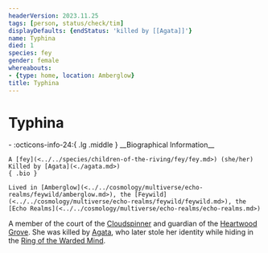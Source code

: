 ```yaml
---
headerVersion: 2023.11.25
tags: [person, status/check/tim]
displayDefaults: {endStatus: 'killed by [[Agata]]'}
name: Typhina
died: 1
species: fey
gender: female
whereabouts:
- {type: home, location: Amberglow}
title: Typhina
---
```

# Typhina
<div class="grid cards ext-narrow-margin ext-one-column" markdown>
- :octicons-info-24:{ .lg .middle } __Biographical Information__

    A [fey](<../../species/children-of-the-riving/fey/fey.md>) (she/her)  
    Killed by [Agata](<./agata.md>)  
    { .bio }

    Lived in [Amberglow](<../../cosmology/multiverse/echo-realms/feywild/amberglow.md>), the [Feywild](<../../cosmology/multiverse/echo-realms/feywild/feywild.md>), the [Echo Realms](<../../cosmology/multiverse/echo-realms/echo-realms.md>)
</div>




A member of the court of the [Cloudspinner](<../extraplanar-powers/cloudspinner.md>) and guardian of the [Heartwood Grove](<../../cosmology/multiverse/echo-realms/feywild/heartwood-grove.md>). She was killed by [Agata](<./agata.md>), who later stole her identity while hiding in the [Ring of the Warded Mind](<../../campaigns/dunmari-frontier/treasure/ring-of-the-warded-mind.md>).